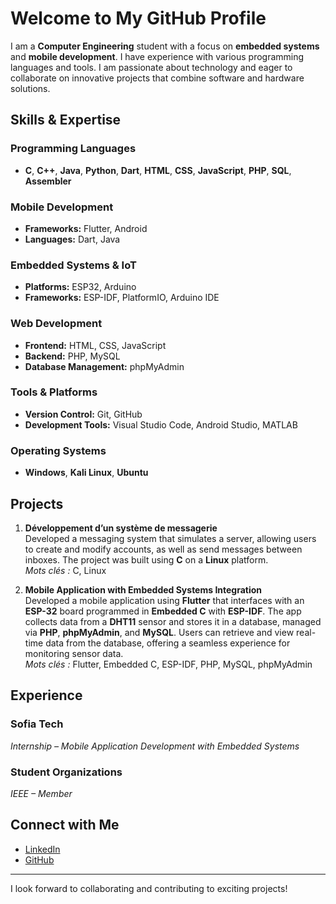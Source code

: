 # Welcome to My GitHub Profile

I am a **Computer Engineering** student with a focus on **embedded systems** and **mobile development**. I have experience with various programming languages and tools. I am passionate about technology and eager to collaborate on innovative projects that combine software and hardware solutions.

## Skills & Expertise

### Programming Languages

- **C**, **C++**, **Java**, **Python**, **Dart**, **HTML**, **CSS**, **JavaScript**, **PHP**, **SQL**, **Assembler**

### Mobile Development

- **Frameworks:** Flutter, Android
- **Languages:** Dart, Java

### Embedded Systems & IoT

- **Platforms:** ESP32, Arduino
- **Frameworks:** ESP-IDF, PlatformIO, Arduino IDE

### Web Development

- **Frontend:** HTML, CSS, JavaScript
- **Backend:** PHP, MySQL
- **Database Management:** phpMyAdmin

### Tools & Platforms

- **Version Control:** Git, GitHub
- **Development Tools:** Visual Studio Code, Android Studio, MATLAB

### Operating Systems

- **Windows**, **Kali Linux**, **Ubuntu**

## Projects

1. **Développement d’un système de messagerie**  
   Developed a messaging system that simulates a server, allowing users to create and modify accounts, as well as send messages between inboxes. The project was built using **C** on a **Linux** platform.  
   *Mots clés :* C, Linux

2. **Mobile Application with Embedded Systems Integration**  
   Developed a mobile application using **Flutter** that interfaces with an **ESP-32** board programmed in **Embedded C** with **ESP-IDF**. The app collects data from a **DHT11** sensor and stores it in a database, managed via **PHP**, **phpMyAdmin**, and **MySQL**. Users can retrieve and view real-time data from the database, offering a seamless experience for monitoring sensor data.  
   *Mots clés :* Flutter, Embedded C, ESP-IDF, PHP, MySQL, phpMyAdmin

## Experience

### **Sofia Tech**  
*Internship – Mobile Application Development with Embedded Systems*

### **Student Organizations**  
*IEEE – Member*

## Connect with Me

- [LinkedIn](https://www.linkedin.com)
- [GitHub](https://github.com)

---

I look forward to collaborating and contributing to exciting projects!
